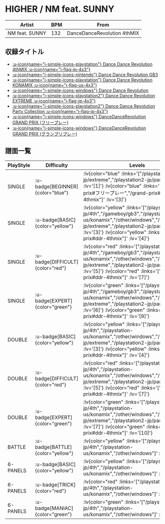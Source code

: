 # HIGHER / NM feat. SUNNY

|Artist|BPM|From|
|------|---|----|
|NM feat. SUNNY|132|DanceDanceRevolution 4thMIX|

## 収録タイトル

- [ :u-icon{name="i-simple-icons-playstation"} Dance Dance Revolution 4thMIX :u-icon{name="i-flag-jp-4x3"} ](/playstation-jp/4th)
- [ :u-icon{name="i-simple-icons-nintendo"} Dance Dance Revolution GB3](/gameboy/gb3)
- [ :u-icon{name="i-simple-icons-playstation"} Dance Dance Revolution KONAMIX :u-icon{name="i-flag-us-4x3"} ](/playstation-us/konamix)
- [ :u-icon{name="i-simple-icons-windows"} Dance Dance Revolution](/other/windows)
- [ :u-icon{name="i-simple-icons-playstation2"} Dance Dance Revolution EXTREME :u-icon{name="i-flag-jp-4x3"} ](/playstation2-jp/extreme)
- [ :u-icon{name="i-simple-icons-playstation2"} Dance Dance Revolution Party Collection :u-icon{name="i-flag-jp-4x3"} ](/playstation2-jp/party)
- [ :u-icon{name="i-simple-icons-windows"} DanceDanceRevolution GRAND PRIX (フリープレー)](/grand-prix#フリープレー)
- [ :u-icon{name="i-simple-icons-windows"} DanceDanceRevolution GRAND PRIX (グランプリプレー)](/grand-prix#ddr-4thmix)

## 譜面一覧

|PlayStyle|Difficulty|Levels|Notes|Movie|
|---------|----------|------|-----|-----|
|SINGLE| :u-badge[BEGINNER]{color="blue"} | :lv{color="blue" :links='["/playstation2-jp/extreme","/playstation2-jp/party"]' :lv='[1]'}  :lv{color="blue" :links='["/grand-prix#フリープレー","/grand-prix#ddr-4thmix"]' :lv='[3]'} |106/0||
|SINGLE| :u-badge[BASIC]{color="yellow"} | :lv{color="yellow" :links='["/playstation-jp/4th","/gameboy/gb3","/playstation-us/konamix","/other/windows","/playstation2-jp/extreme","/playstation2-jp/party"]' :lv='[3]'}  :lv{color="yellow" :links='["/grand-prix#ddr-4thmix"]' :lv='[4]'} |140/0||
|SINGLE| :u-badge[DIFFICULT]{color="red"} | :lv{color="red" :links='["/playstation-jp/4th","/gameboy/gb3","/playstation-us/konamix","/other/windows","/playstation2-jp/extreme","/playstation2-jp/party"]' :lv='[5]'}  :lv{color="red" :links='["/grand-prix#ddr-4thmix"]' :lv='[7]'} |214/0||
|SINGLE| :u-badge[EXPERT]{color="green"} | :lv{color="green" :links='["/playstation-jp/4th","/gameboy/gb3","/playstation-us/konamix","/other/windows","/playstation2-jp/extreme","/playstation2-jp/party"]' :lv='[6]'}  :lv{color="green" :links='["/grand-prix#ddr-4thmix"]' :lv='[9]'} |246/0||
|DOUBLE| :u-badge[BASIC]{color="yellow"} | :lv{color="yellow" :links='["/playstation-jp/4th","/playstation-us/konamix","/other/windows","/playstation2-jp/extreme","/playstation2-jp/party"]' :lv='[3]'}  :lv{color="yellow" :links='["/grand-prix#ddr-4thmix"]' :lv='[4]'} |159/0||
|DOUBLE| :u-badge[DIFFICULT]{color="red"} | :lv{color="red" :links='["/playstation-jp/4th","/playstation-us/konamix","/other/windows","/playstation2-jp/extreme","/playstation2-jp/party"]' :lv='[5]'}  :lv{color="red" :links='["/grand-prix#ddr-4thmix"]' :lv='[7]'} |230/0||
|DOUBLE| :u-badge[EXPERT]{color="green"} | :lv{color="green" :links='["/playstation-jp/4th","/playstation-us/konamix","/other/windows","/playstation2-jp/extreme","/playstation2-jp/party"]' :lv='[7]'}  :lv{color="green" :links='["/grand-prix#ddr-4thmix"]' :lv='[10]'} |279/0||
|BATTLE| :u-badge[BATTLE]{color="yellow"} | :lv{color="yellow" :links='["/playstation-jp/4th","/playstation-us/konamix","/other/windows"]' :lv='[7]'} |||
|6-PANELS| :u-badge[BASIC]{color="yellow"} | :lv{color="yellow" :links='["/playstation-jp/4th","/playstation-us/konamix","/other/windows"]' :lv='[3]'} |141/0||
|6-PANELS| :u-badge[TRICK]{color="red"} | :lv{color="red" :links='["/playstation-jp/4th","/playstation-us/konamix","/other/windows"]' :lv='[5]'} |214/0||
|6-PANELS| :u-badge[MANIAC]{color="green"} | :lv{color="green" :links='["/playstation-jp/4th","/playstation-us/konamix","/other/windows"]' :lv='[7]'} |246/0||
